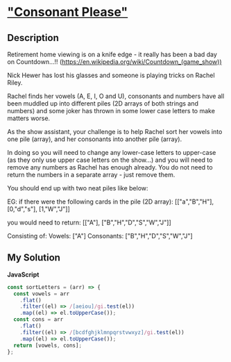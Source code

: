 # ["Consonant Please"](https://www.codewars.com/kata/59727e04f6a02d0cde00001a)

## Description

Retirement home viewing is on a knife edge - it really has been a bad day on Countdown…!! (https://en.wikipedia.org/wiki/Countdown_(game_show))

Nick Hewer has lost his glasses and someone is playing tricks on Rachel Riley.

Rachel finds her vowels (A, E, I, O and U), consonants and numbers have all been muddled up into different piles (2D arrays of both strings and numbers) and some joker has thrown in some lower case letters to make matters worse.

As the show assistant, your challenge is to help Rachel sort her vowels into one pile (array), and her consonants into another pile (array).

In doing so you will need to change any lower-case letters to upper-case (as they only use upper case letters on the show…) and you will need to remove any numbers as Rachel has enough already. You do not need to return the numbers in a separate array - just remove them.

You should end up with two neat piles like below:

EG: if there were the following cards in the pile (2D array): [["a","B","H"], [0,"d","s"], [1,"W","J"]]

you would need to return: [["A"], ["B","H","D","S","W","J"]]

Consisting of: Vowels: ["A"] Consonants: ["B","H","D","S","W","J"]

## My Solution

**JavaScript**

```js
const sortLetters = (arr) => {
  const vowels = arr
    .flat()
    .filter((el) => /[aeiou]/gi.test(el))
    .map((el) => el.toUpperCase());
  const cons = arr
    .flat()
    .filter((el) => /[bcdfghjklmnpqrstvwxyz]/gi.test(el))
    .map((el) => el.toUpperCase());
  return [vowels, cons];
};
```
